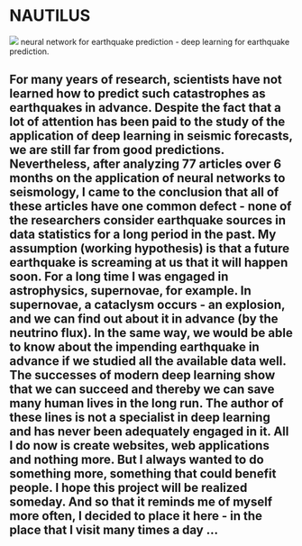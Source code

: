 # NAUTILUS
<img src="https://static.vecteezy.com/system/resources/previews/007/355/617/original/abstract-gray-perspective-dot-on-black-background-free-vector.jpg">
neural network for earthquake prediction - deep learning for earthquake prediction.

<p>
<h2>
For many years of research, scientists have not learned how to predict such catastrophes as earthquakes in advance.
Despite the fact that a lot of attention has been paid to the study of the application of deep learning in seismic forecasts, we are still far from good predictions.
Nevertheless, after analyzing 77 articles over 6 months on the application of neural networks to seismology, I came to the conclusion that all of these articles have one common defect - none of the researchers consider earthquake sources in data statistics for a long period in the past.
My assumption (working hypothesis) is that a future earthquake is screaming at us that it will happen soon. For a long time I was engaged in astrophysics, supernovae, for example. In supernovae, a cataclysm occurs - an explosion, and we can find out about it in advance (by the neutrino flux). In the same way, we would be able to know about the impending earthquake in advance if we studied all the available data well.
The successes of modern deep learning show that we can succeed and thereby we can save many human lives in the long run.
The author of these lines is not a specialist in deep learning and has never been adequately engaged in it. All I do now is create websites, web applications and nothing more. But I always wanted to do something more, something that could benefit people.
I hope this project will be realized someday. And so that it reminds me of myself more often, I decided to place it here - in the place that I visit many times a day ...
</h2>
</p>
